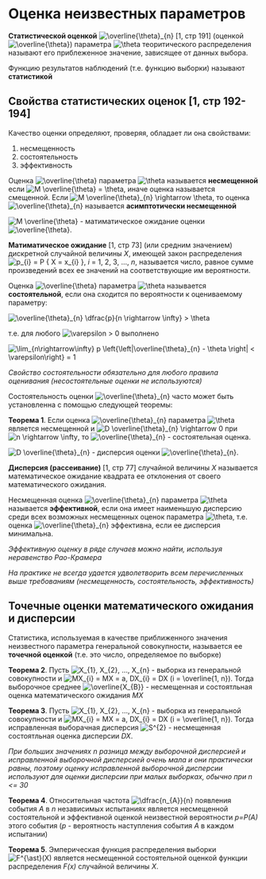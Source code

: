 # Оценка неизвестных параметров

**Статистической оценкой** ![\overline{\theta}_{n}](https://render.githubusercontent.com/render/math?math=%5Coverline%7B%5Ctheta%7D_%7Bn%7D) [1, стр 191] (оценкой ![\overline{\theta}](https://render.githubusercontent.com/render/math?math=%5Coverline%7B%5Ctheta%7D)) параметра ![\theta](https://render.githubusercontent.com/render/math?math=%5Ctheta) теоритического распределения называют его приблеженное значение, зависящее от данных выбора.

Функцию результатов наблюдений (т.е. функцию выборки) называют **статистикой**

## Свойства статистических оценок [1, стр 192-194]

Качество оценки определяют, проверяя, обладает ли она свойствами:

1. несмещенность
2. состоятельность
3. эффективность

Оценка ![\overline{\theta}](https://render.githubusercontent.com/render/math?math=%5Coverline%7B%5Ctheta%7D) параметра ![\theta](https://render.githubusercontent.com/render/math?math=%5Ctheta) называется **несмещенной** если ![M \overline{\theta} = \theta](https://render.githubusercontent.com/render/math?math=M%20%5Coverline%7B%5Ctheta%7D%20%3D%20%5Ctheta), иначе оценка называется смещенной.
Если ![M \overline{\theta}_{n} \rightarrow \theta](https://render.githubusercontent.com/render/math?math=M%20%5Coverline%7B%5Ctheta%7D_%7Bn%7D%20%5Crightarrow%20%5Ctheta), то оценка ![\overline{\theta}_{n}](https://render.githubusercontent.com/render/math?math=%5Coverline%7B%5Ctheta%7D_%7Bn%7D) называется **асимптотически несмещенной**

![M \overline{\theta}](https://render.githubusercontent.com/render/math?math=M%20%5Coverline%7B%5Ctheta%7D) - матиматическое ожидание оценки ![\overline{\theta}](https://render.githubusercontent.com/render/math?math=%5Coverline%7B%5Ctheta%7D).

**Матиматическое ожидание** [1, стр 73] (или средним значением) дискретной случайной величины *X*, имеющей закон распределения ![p_{i} = P \{ X = x_{i} \}](https://render.githubusercontent.com/render/math?math=p_%7Bi%7D%20%3D%20P%20%5C%7B%20X%20%3D%20x_%7Bi%7D%20%5C%7D), *i* = 1, 2, 3, ..., *n*, называется число, равное сумме произведений всех ее значений на соответствующие им вероятности.

Оценка ![\overline{\theta}](https://render.githubusercontent.com/render/math?math=%5Coverline%7B%5Ctheta%7D) параметра ![\theta](https://render.githubusercontent.com/render/math?math=%5Ctheta) называется **состоятельной**, если она сходится по вероятности к оцениваемому параметру:

![\overline{\theta}_{n} \dfrac{p}{n \rightarrow \infty} > \theta](https://render.githubusercontent.com/render/math?math=%5Coverline%7B%5Ctheta%7D_%7Bn%7D%20%5Cdfrac%7Bp%7D%7Bn%20%5Crightarrow%20%5Cinfty%7D%20%3E%20%5Ctheta)

т.е. для любого ![\varepsilon](https://render.githubusercontent.com/render/math?math=%5Cvarepsilon) > 0 выполнено 

![\lim_{n\rightarrow\infty} p \left\{\left|\overline{\theta}_{n} - \theta \right| < \varepsilon\right\} = 1](https://render.githubusercontent.com/render/math?math=%5Clim_%7Bn%5Crightarrow%5Cinfty%7D%20p%20%5Cleft%5C%7B%5Cleft%7C%5Coverline%7B%5Ctheta%7D_%7Bn%7D%20-%20%5Ctheta%20%5Cright%7C%20%3C%20%5Cvarepsilon%5Cright%5C%7D%20%3D%201)

*Свойство состоятельности обязательно для любого правила оценивания (несостоятельные оценки не используются)*

Состоятельность оценки ![\overline{\theta}_{n}](https://render.githubusercontent.com/render/math?math=%5Coverline%7B%5Ctheta%7D_%7Bn%7D) часто может быть установленна с помощью следующей теоремы:

**Теорема 1**. Если оценка ![\overline{\theta}_{n}](https://render.githubusercontent.com/render/math?math=%5Coverline%7B%5Ctheta%7D_%7Bn%7D) параметра ![\theta](https://render.githubusercontent.com/render/math?math=%5Ctheta) является несмещенной и ![D \overline{\theta}_{n} \rightarrow 0](https://render.githubusercontent.com/render/math?math=D%20%5Coverline%7B%5Ctheta%7D_%7Bn%7D%20%5Crightarrow%200) при ![n \rightarrow \infty](https://render.githubusercontent.com/render/math?math=n%20%5Crightarrow%20%5Cinfty), то ![\overline{\theta}_{n}](https://render.githubusercontent.com/render/math?math=%5Coverline%7B%5Ctheta%7D_%7Bn%7D) - состоятельная оценка.

![D \overline{\theta}_{n}](https://render.githubusercontent.com/render/math?math=D%20%5Coverline%7B%5Ctheta%7D_%7Bn%7D) - дисперсия оценки ![\overline{\theta}_{n}](https://render.githubusercontent.com/render/math?math=%5Coverline%7B%5Ctheta%7D_%7Bn%7D).

**Дисперсия (рассеивание)** [1, стр 77] случайной величины *X* называется математическое ожидание квадрата ее отклонения от своего математического ожидания.

Несмещенная оценка ![\overline{\theta}_{n}](https://render.githubusercontent.com/render/math?math=%5Coverline%7B%5Ctheta%7D_%7Bn%7D) параметра ![\theta](https://render.githubusercontent.com/render/math?math=%5Ctheta) называется **эффективной**, если она имеет наименьшую дисперсию среди всех возможных несмещенных оценок параметра ![\theta](https://render.githubusercontent.com/render/math?math=%5Ctheta), т.е. оценка ![\overline{\theta}_{n}](https://render.githubusercontent.com/render/math?math=%5Coverline%7B%5Ctheta%7D_%7Bn%7D) эффективна, если ее дисперсия минимальна.

*Эффективную оценку в ряде случаев можно найти, используя неравенство Рао-Крамера*

*На практике не всегда удается удволетворить всем перечисленных выше требованиям (несмещенность, состоятельность, эффективность)*

## Точечные оценки математического ожидания и дисперсии

Статистика, используемая в качестве приближенного значения неизвестного параметра генеральной совокупности, называется ее **точечной оценкой** (т.е. это число, определяемое по выборке)

**Теорема 2**. Пусть ![X_{1}, X_{2}, ..., X_{n}](https://render.githubusercontent.com/render/math?math=X_%7B1%7D%2C%20X_%7B2%7D%2C%20...%2C%20X_%7Bn%7D) - выборка из генеральной совокупности и ![MX_{i} = MX = a, DX_{i} = DX (i = \overline{1, n})](https://render.githubusercontent.com/render/math?math=MX_%7Bi%7D%20%3D%20MX%20%3D%20a%2C%20DX_%7Bi%7D%20%3D%20DX%20(i%20%3D%20%5Coverline%7B1%2C%20n%7D)). Тогда выборочное среднее ![\overline{X_{B}}](https://render.githubusercontent.com/render/math?math=%5Coverline%7BX_%7BB%7D%7D) - несмещенная и состоятльная оценка математического ожидания *MX* 

**Теорема 3**. Пусть ![X_{1}, X_{2}, ..., X_{n}](https://render.githubusercontent.com/render/math?math=X_%7B1%7D%2C%20X_%7B2%7D%2C%20...%2C%20X_%7Bn%7D) - выборка из генеральной совокупности и ![MX_{i} = MX = a, DX_{i} = DX (i = \overline{1, n})](https://render.githubusercontent.com/render/math?math=MX_%7Bi%7D%20%3D%20MX%20%3D%20a%2C%20DX_%7Bi%7D%20%3D%20DX%20(i%20%3D%20%5Coverline%7B1%2C%20n%7D)). Тогда исправленная выборачная дисперсия ![S^{2}](https://render.githubusercontent.com/render/math?math=S%5E%7B2%7D) - несмещенная состоятльная оценка дисперсии *DX*.

*При больших значениях n разница между выборочной дисперсией и исправленной выборочной дисперсией очень мала и они практически равны, поэтому оценку исправленной выборочной дисперсии используют для оценки дисперсии при малых выборках, обычно при n <= 30*

**Теорема 4**. Относительная частота ![\dfrac{n_{A}}{n}](https://render.githubusercontent.com/render/math?math=%5Cdfrac%7Bn_%7BA%7D%7D%7Bn%7D) появления события *A* в *n* независимых испытаниях является несмещенной состоятельной и эффективной оценкой неизвестной вероятности *p=P(A)* этого события (*p* - вероятность наступления события *A* в каждом испытании) 

**Теорема 5**. Эмперическая функция распределения выборки ![F^{\ast}(X)](https://render.githubusercontent.com/render/math?math=F%5E%7B%5Cast%7D(X)) является несмещенной состоятельной оценкой функции распределения *F(x)* случайной величины *X*.